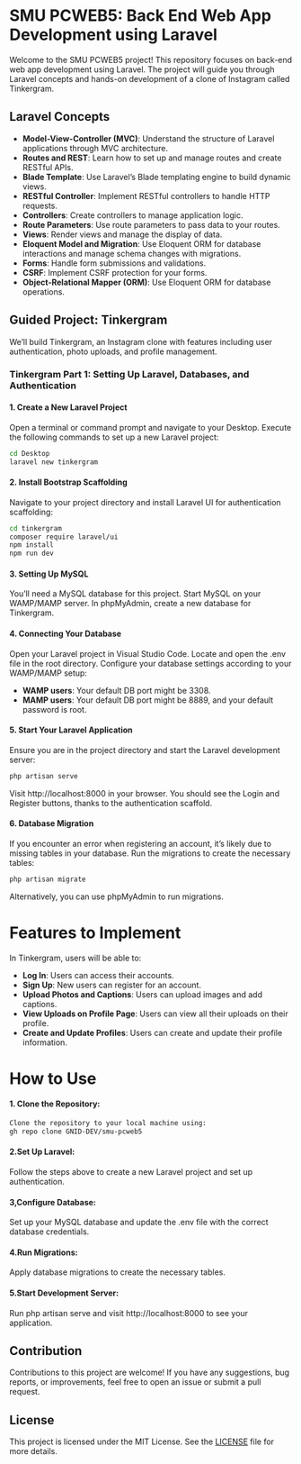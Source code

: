 # SMU PCWEB5: Back End Web App Development using Laravel

Welcome to the SMU PCWEB5 project! This repository focuses on back-end web app development using Laravel. The project will guide you through Laravel concepts and hands-on development of a clone of Instagram called Tinkergram.

## Laravel Concepts

- **Model-View-Controller (MVC)**: Understand the structure of Laravel applications through MVC architecture.
- **Routes and REST**: Learn how to set up and manage routes and create RESTful APIs.
- **Blade Template**: Use Laravel’s Blade templating engine to build dynamic views.
- **RESTful Controller**: Implement RESTful controllers to handle HTTP requests.
- **Controllers**: Create controllers to manage application logic.
- **Route Parameters**: Use route parameters to pass data to your routes.
- **Views**: Render views and manage the display of data.
- **Eloquent Model and Migration**: Use Eloquent ORM for database interactions and manage schema changes with migrations.
- **Forms**: Handle form submissions and validations.
- **CSRF**: Implement CSRF protection for your forms.
- **Object-Relational Mapper (ORM)**: Use Eloquent ORM for database operations.

## Guided Project: Tinkergram

We’ll build Tinkergram, an Instagram clone with features including user authentication, photo uploads, and profile management.

### Tinkergram Part 1: Setting Up Laravel, Databases, and Authentication

#### 1. Create a New Laravel Project

Open a terminal or command prompt and navigate to your Desktop. Execute the following commands to set up a new Laravel project:

```bash
cd Desktop
laravel new tinkergram
```

#### 2. Install Bootstrap Scaffolding
Navigate to your project directory and install Laravel UI for authentication scaffolding:

```bash
cd tinkergram
composer require laravel/ui
npm install
npm run dev
```

#### 3. Setting Up MySQL
You’ll need a MySQL database for this project. Start MySQL on your WAMP/MAMP server. In phpMyAdmin, create a new database for Tinkergram.

#### 4. Connecting Your Database
Open your Laravel project in Visual Studio Code. Locate and open the .env file in the root directory. Configure your database settings according to your WAMP/MAMP setup:

- **WAMP users**: Your default DB port might be 3308.
- **MAMP users**: Your default DB port might be 8889, and your default password is root.

#### 5. Start Your Laravel Application
Ensure you are in the project directory and start the Laravel development server:

```bash
php artisan serve
```

Visit http://localhost:8000 in your browser. You should see the Login and Register buttons, thanks to the authentication scaffold.

#### 6. Database Migration
If you encounter an error when registering an account, it’s likely due to missing tables in your database. Run the migrations to create the necessary tables:

```bash
php artisan migrate
```

Alternatively, you can use phpMyAdmin to run migrations.

# Features to Implement
In Tinkergram, users will be able to:

- **Log In**: Users can access their accounts.
- **Sign Up**: New users can register for an account.
- **Upload Photos and Captions**: Users can upload images and add captions.
- **View Uploads on Profile Page**: Users can view all their uploads on their profile.
- **Create and Update Profiles**: Users can create and update their profile information.

# How to Use
#### 1. Clone the Repository:

```bash
Clone the repository to your local machine using:
gh repo clone GNID-DEV/smu-pcweb5
```

#### 2.Set Up Laravel:

Follow the steps above to create a new Laravel project and set up authentication.

#### 3,Configure Database:

Set up your MySQL database and update the .env file with the correct database credentials.

#### 4.Run Migrations:

Apply database migrations to create the necessary tables.

#### 5.Start Development Server:

Run php artisan serve and visit http://localhost:8000 to see your application.

## Contribution

Contributions to this project are welcome! If you have any suggestions, bug reports, or improvements, feel free to open an issue or submit a pull request.

## License

This project is licensed under the MIT License. See the [LICENSE](LICENSE) file for more details.












